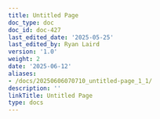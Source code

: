 ```yaml
---
title: Untitled Page
doc_type: doc
doc_id: doc-427
last_edited_date: '2025-05-25'
last_edited_by: Ryan Laird
version: '1.0'
weight: 2
date: '2025-06-12'
aliases:
- /docs/20250606070710_untitled-page_1_1/
description: ''
linkTitle: Untitled Page
type: docs
---
```


